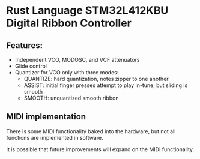 # Rust Language STM32L412KBU Digital Ribbon Controller

## Features:
- Independent VCO, MODOSC, and VCF attenuators
- Glide control
- Quantizer for VCO only with three modes:
  - QUANTIZE: hard quantization, notes zipper to one another
  - ASSIST: initial finger presses attempt to play in-tune, but sliding is smooth
  - SMOOTH: unquantized smooth ribbon

## MIDI implementation
There is some MIDI functionality baked into the hardware, but not all functions are implemented in software.

It is possible that future improvements will expand on the MIDI functionality.

